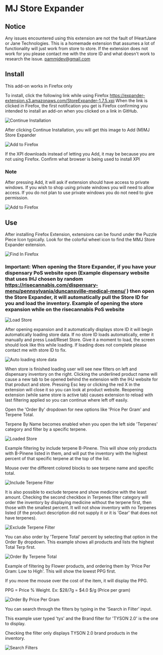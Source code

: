 # MJ Store Expander

## Notice
Any issues encountered using this extension are not the fault of IHeartJane or Jane Technologies. This is a homemade extension that assumes a lot of functionality will just work from store to store. If the extension does not work for you please contact me with the store ID and what doesn't work to research the issue. pammjdev@gmail.com

## Install
This add-on works in Firefox only

To install, click the following link while using Firefox https://expander-extension.s3.amazonaws.com/StoreExpander-1.7.5.xpi
When the link is clicked in Firefox, the first notification you get is Firefox confirming you intended to install an add-on when you clicked on a link in GitHub.

![Continue Installation](https://raw.githubusercontent.com/pammjdev/extension/main/images/continue.jpg)

After clicking Continue Installation, you will get this image to Add (M)MJ Store Expander

![Add to Firefox](https://raw.githubusercontent.com/pammjdev/extension/main/images/add.jpg)

If the XPI downloads instead of letting you Add, it may be because you are not using Firefox. Confirm what browser is being used to install XPI

### Note
After pressing Add, it will ask if extension should have access to private windows. If you wish to shop using private windows you will need to allow access. If you do not plan to use private windows you do not need to give permission.

![Add to Firefox](https://raw.githubusercontent.com/pammjdev/extension/main/images/private_window.jpg)

## Use
After installing Firefox Extension, extensions can be found under the Puzzle Piece Icon typically. Look for the colorful wheel icon to find the MMJ Store Expander extension.

![Find In Firefox](https://raw.githubusercontent.com/pammjdev/extension/main/images/find_extension.jpg)

### Important: When opening the Store Expander, if you have your dispensary PoS website open (Example dispensary website that uses IHJ chosen by random https://risecannabis.com/dispensary-menu/pennsylvania/duncansville-medical-menu/ ) then open the Store Expander, it will automatically pull the Store ID for you and load the inventory. Example of opening the store expansion while on the risecannabis PoS website

![Load Store](https://raw.githubusercontent.com/pammjdev/extension/main/images/loading.jpg)

After opening expansion and it automatically displays store ID it will begin automatically loading store data. If no store ID loads automatically, enter it manually and press Load/Reset Store. Give it a moment to load, the screen should look like this while loading. If loading does not complete please contact me with store ID to fix.

![Auto loading store data](https://raw.githubusercontent.com/pammjdev/extension/main/images/load_store.jpg)

When store is finished loading user will see new filters on left and dispensary inventory on the right. Clicking the underlined product name will cause a new tab to be opened behind the extension with the IHJ website for that product and store. Pressing Esc key or clicking the red X in the extension will close it so you can look at product website. Reopening extension (while same store is active tab) causes extension to reload with last filtering applied so you can continue where left off easily.

Open the 'Order By' dropdown for new options like 'Price Per Gram' and Terpene Total.

Terpene By Name becomes enabled when you open the left side 'Terpenes' category and filter by a specific terpene.

![Loaded Store](https://raw.githubusercontent.com/pammjdev/extension/main/images/new_ordering.jpg)

Example filtering by include terpene B-Pinene. This will show only products with B-Pinene listed in them, and will put the inventory with the highest percent of that specific terpene at the top of the list.

Mouse over the different colored blocks to see terpene name and specific total.

![Include Terpene Filter](https://raw.githubusercontent.com/pammjdev/extension/main/images/order_by_specific_terpene_include.jpg)

It is also possible to exclude terpene and show medicine with the least amount. Checking the second checkbox in Terpenes filter category will order the inventory by displaying medicine without the terpene first, then those with the smallest percent. It will not show inventory with no Terpenes listed (if the product description did not supply it or it is 'Gear' that does not have terpenes).

![Exclude Terpene Filter](https://raw.githubusercontent.com/pammjdev/extension/main/images/order_by_specific_terpene_exclude.jpg)

You can also order by 'Terpene Total' percent by selecting that option in the Order By dropdown. This example shows all products and lists the highest Total Terp first.

![Order By Terpene Total](https://raw.githubusercontent.com/pammjdev/extension/main/images/order_by_terpene_total.jpg)

Example of filtering by Flower products, and ordering them by 'Price Per Gram: Low to High'. This will show the lowest PPG first.

If you move the mouse over the cost of the item, it will display the PPG.

PPG = Price % Weight. Ex: $28/7g = $4.0 $/g (Price per gram)

![Order By Price Per Gram](https://raw.githubusercontent.com/pammjdev/extension/main/images/price_per_gram.jpg)

You can search through the filters by typing in the 'Search in Filter' input.

This example user typed 'tys' and the Brand filter for 'TYSON 2.0' is the one to display.

Checking the filter only displays TYSON 2.0 brand products in the inventory.

![Search Filters](https://raw.githubusercontent.com/pammjdev/extension/main/images/search_filters.jpg)
